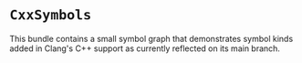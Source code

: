 # ``CxxSymbols``

This bundle contains a small symbol graph that demonstrates symbol kinds added in Clang's C++
support as currently reflected on its main branch.

<!-- Copyright (c) 2023-2024 Apple Inc and the Swift Project authors. All Rights Reserved. -->
